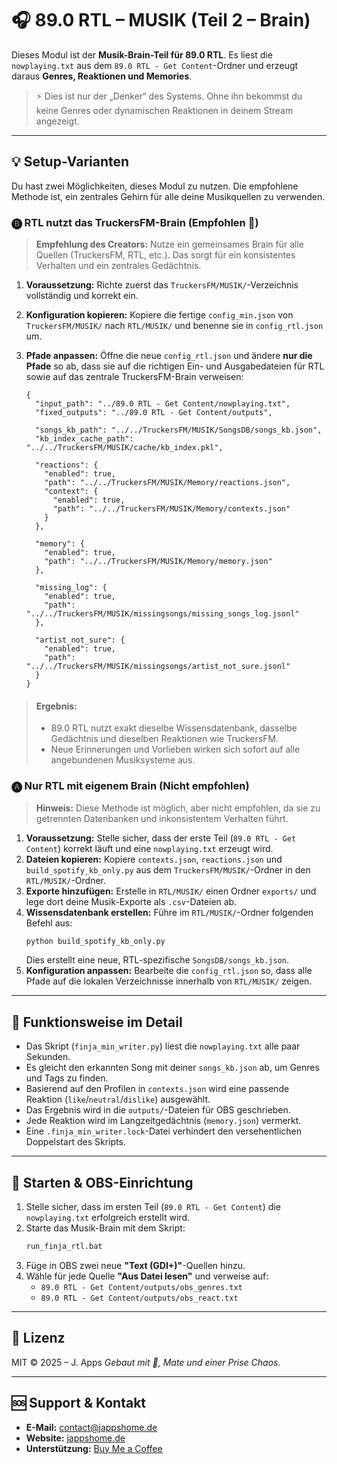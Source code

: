# 🎧 89.0 RTL – MUSIK (Teil 2 – Brain)

Dieses Modul ist der **Musik-Brain-Teil für 89.0 RTL**. Es liest die `nowplaying.txt` aus dem `89.0 RTL - Get Content`-Ordner und erzeugt daraus **Genres, Reaktionen und Memories**.

> ⚡ Dies ist nur der „Denker“ des Systems. Ohne ihn bekommst du keine Genres oder dynamischen Reaktionen in deinem Stream angezeigt.

---

## 💡 Setup-Varianten

Du hast zwei Möglichkeiten, dieses Modul zu nutzen. Die empfohlene Methode ist, ein zentrales Gehirn für alle deine Musikquellen zu verwenden.

### 🅑 RTL nutzt das TruckersFM-Brain (Empfohlen 💖)

> **Empfehlung des Creators:** Nutze ein gemeinsames Brain für alle Quellen (TruckersFM, RTL, etc.). Das sorgt für ein konsistentes Verhalten und ein zentrales Gedächtnis.

1.  **Voraussetzung:** Richte zuerst das `TruckersFM/MUSIK/`-Verzeichnis vollständig und korrekt ein.
2.  **Konfiguration kopieren:** Kopiere die fertige `config_min.json` von `TruckersFM/MUSIK/` nach `RTL/MUSIK/` und benenne sie in `config_rtl.json` um.
3.  **Pfade anpassen:** Öffne die neue `config_rtl.json` und ändere **nur die Pfade** so ab, dass sie auf die richtigen Ein- und Ausgabedateien für RTL sowie auf das zentrale TruckersFM-Brain verweisen:

    ```jsonc
    {
      "input_path": "../89.0 RTL - Get Content/nowplaying.txt",
      "fixed_outputs": "../89.0 RTL - Get Content/outputs",
    
      "songs_kb_path": "../../TruckersFM/MUSIK/SongsDB/songs_kb.json",
      "kb_index_cache_path": "../../TruckersFM/MUSIK/cache/kb_index.pkl",
    
      "reactions": {
        "enabled": true,
        "path": "../../TruckersFM/MUSIK/Memory/reactions.json",
        "context": {
          "enabled": true,
          "path": "../../TruckersFM/MUSIK/Memory/contexts.json"
        }
      },
    
      "memory": {
        "enabled": true,
        "path": "../../TruckersFM/MUSIK/Memory/memory.json"
      },
    
      "missing_log": {
        "enabled": true,
        "path": "../../TruckersFM/MUSIK/missingsongs/missing_songs_log.jsonl"
      },
    
      "artist_not_sure": {
        "enabled": true,
        "path": "../../TruckersFM/MUSIK/missingsongs/artist_not_sure.jsonl"
      }
    }
    ```

> #### Ergebnis:
> -   89.0 RTL nutzt exakt dieselbe Wissensdatenbank, dasselbe Gedächtnis und dieselben Reaktionen wie TruckersFM.
> -   Neue Erinnerungen und Vorlieben wirken sich sofort auf alle angebundenen Musiksysteme aus.

### 🅐 Nur RTL mit eigenem Brain (Nicht empfohlen)

> **Hinweis:** Diese Methode ist möglich, aber nicht empfohlen, da sie zu getrennten Datenbanken und inkonsistentem Verhalten führt.

1.  **Voraussetzung:** Stelle sicher, dass der erste Teil (`89.0 RTL - Get Content`) korrekt läuft und eine `nowplaying.txt` erzeugt wird.
2.  **Dateien kopieren:** Kopiere `contexts.json`, `reactions.json` und `build_spotify_kb_only.py` aus dem `TruckersFM/MUSIK/`-Ordner in den `RTL/MUSIK/`-Ordner.
3.  **Exporte hinzufügen:** Erstelle in `RTL/MUSIK/` einen Ordner `exports/` und lege dort deine Musik-Exporte als `.csv`-Dateien ab.
4.  **Wissensdatenbank erstellen:** Führe im `RTL/MUSIK/`-Ordner folgenden Befehl aus:
    ```bash
    python build_spotify_kb_only.py
    ```
    Dies erstellt eine neue, RTL-spezifische `SongsDB/songs_kb.json`.
5.  **Konfiguration anpassen:** Bearbeite die `config_rtl.json` so, dass alle Pfade auf die lokalen Verzeichnisse innerhalb von `RTL/MUSIK/` zeigen.

---

## 🧠 Funktionsweise im Detail

-   Das Skript (`finja_min_writer.py`) liest die `nowplaying.txt` alle paar Sekunden.
-   Es gleicht den erkannten Song mit deiner `songs_kb.json` ab, um Genres und Tags zu finden.
-   Basierend auf den Profilen in `contexts.json` wird eine passende Reaktion (`like`/`neutral`/`dislike`) ausgewählt.
-   Das Ergebnis wird in die `outputs/`-Dateien für OBS geschrieben.
-   Jede Reaktion wird im Langzeitgedächtnis (`memory.json`) vermerkt.
-   Eine `.finja_min_writer.lock`-Datei verhindert den versehentlichen Doppelstart des Skripts.

---

## 🚀 Starten & OBS-Einrichtung

1.  Stelle sicher, dass im ersten Teil (`89.0 RTL - Get Content`) die `nowplaying.txt` erfolgreich erstellt wird.
2.  Starte das Musik-Brain mit dem Skript:
    ```bat
    run_finja_rtl.bat
    ```
3.  Füge in OBS zwei neue **"Text (GDI+)"**-Quellen hinzu.
4.  Wähle für jede Quelle **"Aus Datei lesen"** und verweise auf:
    -   `89.0 RTL - Get Content/outputs/obs_genres.txt`
    -   `89.0 RTL - Get Content/outputs/obs_react.txt`

---

## 📜 Lizenz

MIT © 2025 – J. Apps
*Gebaut mit 💖, Mate und einer Prise Chaos.*

---

## 🆘 Support & Kontakt

-   **E-Mail:** contact@jappshome.de
-   **Website:** [jappshome.de](https://jappshome.de)
-   **Unterstützung:** [Buy Me a Coffee](https://buymeacoffee.com/J.Apps)